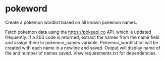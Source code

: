 # pokeword
Create a pokemon wordlist based on all known pokemon names.

Fetch pokemon data using the https://pokeapi.co API, which is updated frequently. If a 200 code is returned, extract the names from the name field and assign them to pokemon_names variable. Pokemon_wordlist.txt will be created with each name in a newline and saved. Output will display name of file and number of names saved. View requirements.txt for dependencies.
